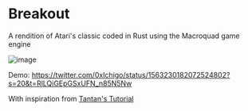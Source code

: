 # Breakout
A rendition of Atari's classic coded in Rust using the Macroquad game engine

![image](https://user-images.githubusercontent.com/96965321/187239615-80d265c1-3105-44fe-a4a9-6c92f5edd457.png)

Demo: https://twitter.com/0xIchigo/status/1563230182072524802?s=20&t=RlLQiGEpGSxUFN_n85N5Nw

With inspiration from [Tantan's Tutorial](https://www.youtube.com/watch?v=xQ9YTY7ZgsI&ab_channel=Tantan)
